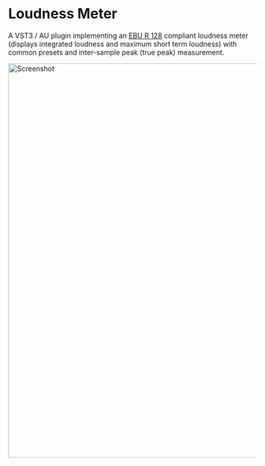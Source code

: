 # Loudness Meter

A VST3 / AU plugin implementing an [EBU R 128](https://en.wikipedia.org/wiki/EBU_R_128) compliant loudness meter (displays integrated loudness and maximum short term loudness) with common presets and inter-sample peak (true peak) measurement. 

<img width="800" alt="Screenshot" src="https://user-images.githubusercontent.com/96809882/147630786-ddfcda2a-d897-4b03-91aa-ceaba35924d1.png">
